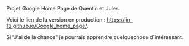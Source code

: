 Projet Google Home Page de Quentin et Jules.

Voici le lien de la version en production : https://jin-12.github.io/Google_home_page/.

Si "J'ai de la chance" je pourrais apprendre quelquechose d´intéressant.
